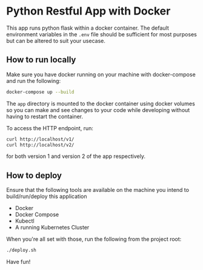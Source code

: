 # Python Restful App with Docker
This app runs python flask within a docker container. The default environment variables in the `.env` file should be 
sufficient for most purposes but can be altered to suit your usecase.

## How to run locally
Make sure you have docker running on your machine with docker-compose and run the following:
```bash
docker-compose up --build
```

The `app` directory is mounted to the docker container using docker volumes so you can make and see changes to your 
code while developing without having to restart the container.

To access the HTTP endpoint, run:

```bash
curl http://localhost/v1/
curl http://localhost/v2/
```

for both version 1 and version 2 of the app respectively.

## How to deploy

Ensure that the following tools are available on the machine you intend to build/run/deploy this application
* Docker
* Docker Compose
* Kubectl
* A running Kubernetes Cluster

When you're all set with those, run the following from the project root:

```bash
./deploy.sh
```


Have fun!
